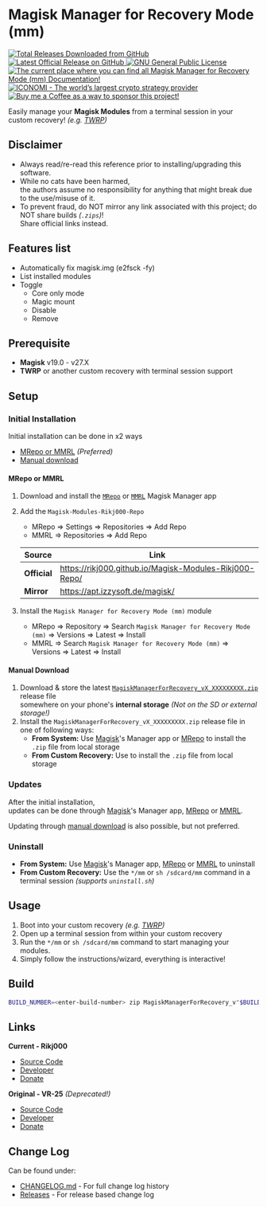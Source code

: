 # Magisk Manager for Recovery Mode (mm)
<p align="left">
    <a href="https://github.com/Rikj000/Magisk-Manager-for-Recovery-Mode/releases">
        <img src="https://img.shields.io/github/downloads/Rikj000/Magisk-Manager-for-Recovery-Mode/total?label=Total%20Downloads&logo=github" alt="Total Releases Downloaded from GitHub">
    </a> <a href="https://github.com/Rikj000/Magisk-Manager-for-Recovery-Mode/releases/latest">
        <img src="https://img.shields.io/github/v/release/Rikj000/Magisk-Manager-for-Recovery-Mode?include_prereleases&label=Latest%20Release&logo=github" alt="Latest Official Release on GitHub">
    </a> <a href="https://github.com/Rikj000/Magisk-Manager-for-Recovery-Mode/blob/master/License.md">
        <img src="https://img.shields.io/github/license/Rikj000/Magisk-Manager-for-Recovery-Mode?label=License&logo=gnu" alt="GNU General Public License">
    </a> <a href="https://github.com/Rikj000/Magisk-Manager-for-Recovery-Mode#magisk-manager-for-recovery-mode-mm">
        <img src="https://img.shields.io/badge/Docs-mm-blue?logo=libreoffice&logoColor=white" alt="The current place where you can find all Magisk Manager for Recovery Mode (mm) Documentation!">
    </a><a href="https://www.iconomi.com/register?ref=zQQPK">
        <img src="https://img.shields.io/badge/Join-ICONOMI-blue?logo=bitcoin&logoColor=white" alt="ICONOMI - The world’s largest crypto strategy provider">
    </a> <a href="https://www.buymeacoffee.com/Rikj000">
        <img src="https://img.shields.io/badge/-Buy%20me%20a%20Coffee!-FFDD00?logo=buy-me-a-coffee&logoColor=black" alt="Buy me a Coffee as a way to sponsor this project!">
    </a>
</p>

Easily manage your **Magisk Modules** from a terminal session in your custom recovery! *(e.g. [TWRP](https://twrp.me/))*


## Disclaimer
- Always read/re-read this reference prior to installing/upgrading this software.
- While no cats have been harmed,   
    the authors assume no responsibility for anything that might break due to the use/misuse of it.
- To prevent fraud, do NOT mirror any link associated with this project; do NOT share builds *(`.zips`)*!   
    Share official links instead.


## Features list
- Automatically fix magisk.img (e2fsck -fy)
- List installed modules
- Toggle
  - Core only mode
  - Magic mount
  - Disable
  - Remove


## Prerequisite
- **Magisk** v19.0 - v27.X
- **TWRP** or another custom recovery with terminal session support

## Setup

### Initial Installation
Initial installation can be done in x2 ways
- [MRepo or MMRL](#mrepo-or-mmrl) *(Preferred)*
- [Manual download](#manual-download)

#### MRepo or MMRL
1. Download and install the [`MRepo`](https://github.com/MRepoApp/MRepo) or [`MMRL`](https://github.com/DerGoogler/MMRL) Magisk Manager app
2. Add the `Magisk-Modules-Rikj000-Repo`
    - MRepo => Settings => Repositories => Add Repo
    - MMRL => Repositories => Add Repo
   
   | Source       | Link                                                   |
   |--------------|--------------------------------------------------------|
   | **Official** | https://rikj000.github.io/Magisk-Modules-Rikj000-Repo/ |
   | **Mirror**   | https://apt.izzysoft.de/magisk/                        |
3. Install the `Magisk Manager for Recovery Mode (mm)` module
    - MRepo => Repository => Search `Magisk Manager for Recovery Mode (mm)` => Versions => Latest => Install
    - MMRL => Search `Magisk Manager for Recovery Mode (mm)` => Versions => Latest => Install

#### Manual Download
1. Download & store the latest [`MagiskManagerForRecovery_vX_XXXXXXXXX.zip`](https://github.com/Rikj000/Magisk-Manager-for-Recovery-Mode/releases/latest) release file   
   somewhere on your phone's **internal storage** *(Not on the SD or external storage!)*
2. Install the `MagiskManagerForRecovery_vX_XXXXXXXXX.zip` release file in one of following ways:
    - **From System:** Use [Magisk](https://github.com/topjohnwu/Magisk)'s Manager app or [MRepo](https://github.com/MRepoApp/MRepo) to install the `.zip` file from local storage
    - **From Custom Recovery:** Use to install the `.zip` file from local storage

### Updates
After the initial installation,   
updates can be done through [Magisk](https://github.com/topjohnwu/Magisk)'s Manager app, [MRepo](https://github.com/MRepoApp/MRepo) or [MMRL](https://github.com/DerGoogler/MMRL).

Updating through [manual download](#manual-download) is also possible, but not preferred.

### Uninstall
- **From System:** Use [Magisk](https://github.com/topjohnwu/Magisk)'s Manager app, [MRepo](https://github.com/MRepoApp/MRepo) or [MMRL](https://github.com/DerGoogler/MMRL) to uninstall
- **From Custom Recovery:** Use the `*/mm` or `sh /sdcard/mm` command in a terminal session *(supports `uninstall.sh`)*


## Usage
1. Boot into your custom recovery *(e.g. [TWRP](https://twrp.me/))*
2. Open up a terminal session from within your custom recovery
3. Run the `*/mm` or `sh /sdcard/mm` command to start managing your modules. 
4. Simply follow the instructions/wizard, everything is interactive!


## Build
```bash
BUILD_NUMBER=<enter-build-number> zip MagiskManagerForRecovery_v"$BUILD_NUMBER"_"$(date +'%Y%m%d0')" -9r * -x .*
```


## Links
**Current - Rikj000**
- [Source Code](https://github.com/Rikj000/Magisk-Manager-for-Recovery-Mode)
- [Developer](https://github.com/Rikj000)
- [Donate](https://www.buymeacoffee.com/Rikj000)

**Original - VR-25** *(Deprecated!)*
- [Source Code](https://github.com/VR-25/mm)
- [Developer](https://github.com/VR-25)
- [Donate](https://paypal.me/vr25xda)


## Change Log
Can be found under: 
- [CHANGELOG.md](https://github.com/Rikj000/Magisk-Manager-for-Recovery-Mode/blob/master/CHANGELOG.md) - For full change log history 
- [Releases](https://github.com/Rikj000/Magisk-Manager-for-Recovery-Mode/releases) - For release based change log
